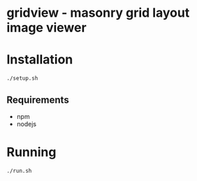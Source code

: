 # gridview - masonry grid layout image viewer 

# Installation
```
./setup.sh
```

## Requirements
* npm
* nodejs

# Running
```
./run.sh
```


